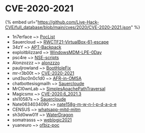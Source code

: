 # CVE-2020-2021
{% embed url="https://github.com/Live-Hack-CVE/full_database/blob/main/cves/2020/CVE-2020-2021.json" %}

* 1n7erface ~> [PocList](https://www.alice-snow.ru/2020/database/cve-2020-2021/poclist-1n7erface)
* Sauercloud ~> [RWCTF21-VirtualBox-61-escape](https://www.alice-snow.ru/2020/database/cve-2020-2021/rwctf21-virtualbox-61-escape-sauercloud)
* 34zY ~> [APT-Backpack](https://www.alice-snow.ru/2020/database/cve-2020-2021/apt-backpack-34zy)
* exploitblizzard ~> [WindowsMDM-LPE-0Day](https://www.alice-snow.ru/2020/database/cve-2020-2021/windowsmdm-lpe-0day-exploitblizzard)
* psc4re ~> [NSE-scripts](https://www.alice-snow.ru/2020/database/cve-2020-2021/nse-scripts-psc4re)
* Alonzozzz ~> [alonzzzo](https://www.alice-snow.ru/2020/database/cve-2020-2021/alonzzzo-alonzozzz)
* pauljrowland ~> [BootHoleFix](https://www.alice-snow.ru/2020/database/cve-2020-2021/bootholefix-pauljrowland)
* mr-r3b00t ~> [CVE-2020-2021](https://www.alice-snow.ru/2020/database/cve-2020-2021/cve-2020-2021-mr-r3b00t)
* und3sc0n0c1d0 ~> [AFR-in-OMSA](https://www.alice-snow.ru/2020/database/cve-2020-2021/afr-in-omsa-und3sc0n0c1d0)
* chatbottesisgmailh ~> [Sauercloude](https://www.alice-snow.ru/2020/database/cve-2020-2021/sauercloude-chatbottesisgmailh)
* MrCl0wnLab ~> [SimplesApachePathTraversal](https://www.alice-snow.ru/2020/database/cve-2020-2021/simplesapachepathtraversal-mrcl0wnlab)
* Magicsmx ~> [CVE-2020.6_2021.3](https://www.alice-snow.ru/2020/database/cve-2020-2021/cve-2020.6_2021.3-magicsmx)
* shi10587s ~> [Sauercloude](https://www.alice-snow.ru/2020/database/cve-2020-2021/sauercloude-shi10587s)
* Nate0634034090 ~> [nate158g-m-w-n-l-p-d-a-o-e](https://www.alice-snow.ru/2020/database/cve-2020-2021/nate158g-m-w-n-l-p-d-a-o-e-nate0634034090)
* CENSUS ~> [whatsapp-mitd-mitm](https://www.alice-snow.ru/2020/database/cve-2020-2021/whatsapp-mitd-mitm-census)
* sh3d0ww01f ~> [WaterDragon](https://www.alice-snow.ru/2020/database/cve-2020-2021/waterdragon-sh3d0ww01f)
* somatrasss ~> [weblogic2021](https://www.alice-snow.ru/2020/database/cve-2020-2021/weblogic2021-somatrasss)
* yuaneuro ~> [ofbiz-poc](https://www.alice-snow.ru/2020/database/cve-2020-2021/ofbiz-poc-yuaneuro)